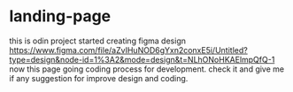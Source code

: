 # landing-page
this is odin project started creating figma design https://www.figma.com/file/aZvIHuNOD6gYxn2conxE5i/Untitled?type=design&node-id=1%3A2&mode=design&t=NLhONoHKAElmpQfQ-1
now this page going coding process for development. check it and give me if any suggestion for improve design and coding.
